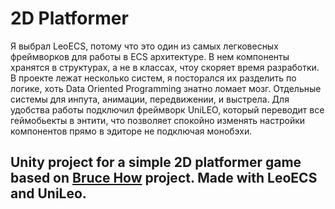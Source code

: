 # 2D Platformer

Я выбрал LeoECS, потому что это один из самых легковесных фреймворков для работы в ECS архитектуре. В нем компоненты хранятся в структурах, а не в классах, чтоу скоряет время разработки.
В проекте лежат несколько систем, я посторался их разделить по логике, хоть Data Oriented Programming знатно ломает мозг. Отдельные системы для инпута, анимации, передвижении, и выстрела.
Для удобства работы подключил фреймворк UniLEO, который переводит все геймобьекты в энтити, что позволяет спокойно изменять настройки компонентов прямо в эдиторе не подключая монобэхи.


## Unity project for a simple 2D platformer game based on [Bruce How](https://github.com/brucehow) project. Made with LeoECS and UniLeo.


